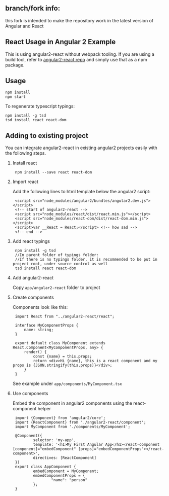 ## branch/fork info:
this fork is intended to make the repository work in the latest version of Angular and React

## React Usage in Angular 2 Example

This is using angular2-react without webpack tooling. If you are using a build tool, refer to [angular2-react repo](https://github.com/LookLikeAPro/Angular2-React) and simply use that as a npm package.

## Usage

	npm install
	npm start

To regenerate typescript typings:

	npm install -g tsd
	tsd install react react-dom

## Adding to existing project

You can integrate angular2-react in existing angular2 projects easily with the following steps.

1. Install react
	
		npm install --save react react-dom

2. Import react

	Add the following lines to html template below the angular2 script:

		<script src="node_modules/angular2/bundles/angular2.dev.js"></script>
		<!-- start of angular2-react -->
		<script src="node_modules/react/dist/react.min.js"></script>
		<script src="node_modules/react-dom/dist/react-dom.min.js"></script>
		<script>var __React = React;</script> <!-- how sad -->
		<!-- end -->

3. Add react typings
	
		npm install -g tsd
		//In parent folder of typings folder:
		//If there is no typings folder, it is recommended to be put in project root, under source control as well
		tsd install react react-dom

4. Add angular2-react

	Copy `app/angular2-react` folder to project

5. Create components

	Components look like this:

		import React from "../angular2-react/react";

		interface MyComponentProps {
			name: string;
		}

		export default class MyComponent extends React.Component<MyComponentProps, any> {
			render() {
				const {name} = this.props;
				return <div>Hi {name}, this is a react component and my props is {JSON.stringify(this.props)}</div>;
			}
		}

	See example under `app/components/MyComponent.tsx`

6. Use components

	Embed the component in angular2 components using the react-component helper

		import {Component} from 'angular2/core';
		import {ReactComponent} from './angular2-react/component';
		import MyComponent from './components/MyComponent';

		@Component({
				selector: 'my-app',
				template: '<h1>My First Angular App</h1><react-component [component]="embedComponent" [props]="embedComponentProps"></react-component>',
				directives: [ReactComponent]
		})
		export class AppComponent {
				embedComponent = MyComponent;
				embedComponentProps = {
						"name": "person"
				};
		}


